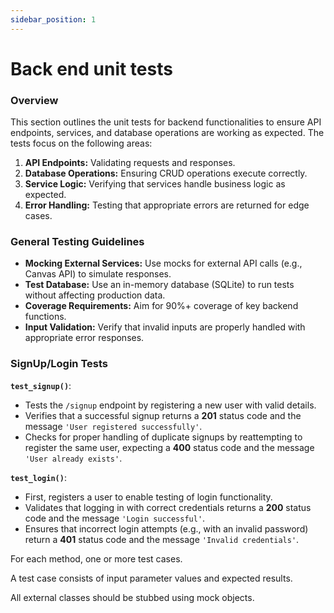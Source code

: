 ```yaml
---
sidebar_position: 1
---
```

# Back end unit tests  
### Overview
This section outlines the unit tests for backend functionalities to ensure API endpoints, services, and database operations are working as expected. The tests focus on the following areas:

1. **API Endpoints:** Validating requests and responses.
2. **Database Operations:** Ensuring CRUD operations execute correctly.
3. **Service Logic:** Verifying that services handle business logic as expected.
4. **Error Handling:** Testing that appropriate errors are returned for edge cases.

### General Testing Guidelines
* **Mocking External Services:** Use mocks for external API calls (e.g., Canvas API) to simulate responses.
* **Test Database:** Use an in-memory database (SQLite) to run tests without affecting production data.
* **Coverage Requirements:** Aim for 90%+ coverage of key backend functions.
* **Input Validation:** Verify that invalid inputs are properly handled with appropriate error responses.

### SignUp/Login Tests

**`test_signup()`**:
   - Tests the `/signup` endpoint by registering a new user with valid details.  
   - Verifies that a successful signup returns a **201** status code and the message `'User registered successfully'`.  
   - Checks for proper handling of duplicate signups by reattempting to register the same user, expecting a **400** status code and the message `'User already exists'`.

**`test_login()`**:
   - First, registers a user to enable testing of login functionality.
   - Validates that logging in with correct credentials returns a **200** status code and the message `'Login successful'`.
   - Ensures that incorrect login attempts (e.g., with an invalid password) return a **401** status code and the message `'Invalid credentials'`.


For each method, one or more test cases.

A test case consists of input parameter values and expected results.

All external classes should be stubbed using mock objects.
